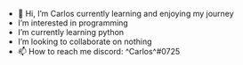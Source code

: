 - 👋 Hi, I’m Carlos currently learning and enjoying my journey
-  I’m interested in programming
-  I’m currently learning python
-  I’m looking to collaborate on nothing
- 📫 How to reach me discord: ^Carlos^#0725

